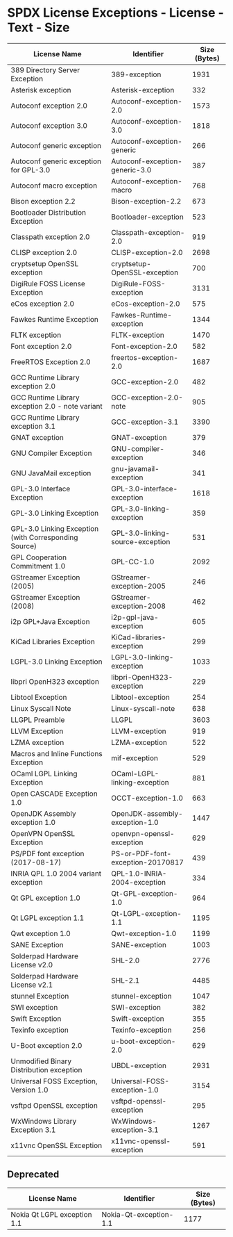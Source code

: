 # SPDX License Exceptions - License - Text - Size

| License Name | Identifier | Size (Bytes) |
| ------------ | ---------- | ------------ |
| 389 Directory Server Exception | 389-exception | 1931 |
| Asterisk exception | Asterisk-exception | 332 |
| Autoconf exception 2.0 | Autoconf-exception-2.0 | 1573 |
| Autoconf exception 3.0 | Autoconf-exception-3.0 | 1818 |
| Autoconf generic exception | Autoconf-exception-generic | 266 |
| Autoconf generic exception for GPL-3.0 | Autoconf-exception-generic-3.0 | 387 |
| Autoconf macro exception | Autoconf-exception-macro | 768 |
| Bison exception 2.2 | Bison-exception-2.2 | 673 |
| Bootloader Distribution Exception | Bootloader-exception | 523 |
| Classpath exception 2.0 | Classpath-exception-2.0 | 919 |
| CLISP exception 2.0 | CLISP-exception-2.0 | 2698 |
| cryptsetup OpenSSL exception | cryptsetup-OpenSSL-exception | 700 |
| DigiRule FOSS License Exception | DigiRule-FOSS-exception | 3131 |
| eCos exception 2.0 | eCos-exception-2.0 | 575 |
| Fawkes Runtime Exception | Fawkes-Runtime-exception | 1344 |
| FLTK exception | FLTK-exception | 1470 |
| Font exception 2.0 | Font-exception-2.0 | 582 |
| FreeRTOS Exception 2.0 | freertos-exception-2.0 | 1687 |
| GCC Runtime Library exception 2.0 | GCC-exception-2.0 | 482 |
| GCC Runtime Library exception 2.0 - note variant | GCC-exception-2.0-note | 905 |
| GCC Runtime Library exception 3.1 | GCC-exception-3.1 | 3390 |
| GNAT exception | GNAT-exception | 379 |
| GNU Compiler Exception | GNU-compiler-exception | 346 |
| GNU JavaMail exception | gnu-javamail-exception | 341 |
| GPL-3.0 Interface Exception | GPL-3.0-interface-exception | 1618 |
| GPL-3.0 Linking Exception | GPL-3.0-linking-exception | 359  |
| GPL-3.0 Linking Exception (with Corresponding Source) | GPL-3.0-linking-source-exception | 531 |
| GPL Cooperation Commitment 1.0 | GPL-CC-1.0 | 2092 |
| GStreamer Exception (2005) | GStreamer-exception-2005 | 246 |
| GStreamer Exception (2008) | GStreamer-exception-2008 | 462 |
| i2p GPL+Java Exception | i2p-gpl-java-exception | 605 |
| KiCad Libraries Exception | KiCad-libraries-exception | 299 |
| LGPL-3.0 Linking Exception | LGPL-3.0-linking-exception | 1033 |
| libpri OpenH323 exception | libpri-OpenH323-exception | 229 |
| Libtool Exception | Libtool-exception | 254 |
| Linux Syscall Note | Linux-syscall-note | 638 |
| LLGPL Preamble | LLGPL | 3603 |
| LLVM Exception | LLVM-exception | 919 |
| LZMA exception | LZMA-exception | 522 |
| Macros and Inline Functions Exception | mif-exception | 529 |
| OCaml LGPL Linking Exception | OCaml-LGPL-linking-exception | 881 |
| Open CASCADE Exception 1.0 | OCCT-exception-1.0 | 663 |
| OpenJDK Assembly exception 1.0 | OpenJDK-assembly-exception-1.0 | 1447 |
| OpenVPN OpenSSL Exception | openvpn-openssl-exception | 629 |
| PS/PDF font exception (2017-08-17) | PS-or-PDF-font-exception-20170817 | 439 |
| INRIA QPL 1.0 2004 variant exception | QPL-1.0-INRIA-2004-exception | 334 |
| Qt GPL exception 1.0 | Qt-GPL-exception-1.0 | 964 |
| Qt LGPL exception 1.1 | Qt-LGPL-exception-1.1 | 1195 |
| Qwt exception 1.0 | Qwt-exception-1.0 | 1199 |
| SANE Exception | SANE-exception | 1003 |
| Solderpad Hardware License v2.0 | SHL-2.0 | 2776 |
| Solderpad Hardware License v2.1 | SHL-2.1 | 4485 |
| stunnel Exception | stunnel-exception | 1047 |
| SWI exception | SWI-exception | 382 |
| Swift Exception | Swift-exception | 355 |
| Texinfo exception | Texinfo-exception | 256 |
| U-Boot exception 2.0 | u-boot-exception-2.0 | 629 |
| Unmodified Binary Distribution exception | UBDL-exception | 2931 |
| Universal FOSS Exception, Version 1.0 | Universal-FOSS-exception-1.0 | 3154 |
| vsftpd OpenSSL exception | vsftpd-openssl-exception | 295 |
| WxWindows Library Exception 3.1 | WxWindows-exception-3.1 | 1267 |
| x11vnc OpenSSL Exception | x11vnc-openssl-exception | 591 |

## Deprecated

| License Name | Identifier | Size (Bytes) |
| ------------ | ---------- | ------------ |
| Nokia Qt LGPL exception 1.1 | Nokia-Qt-exception-1.1 | 1177 |
